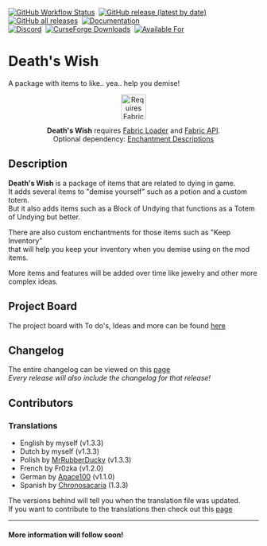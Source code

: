 [![GitHub Workflow Status](https://img.shields.io/github/workflow/status/gaycookie/deaths-wish/build?label=Actions&style=for-the-badge)](https://github.com/gaycookie/Deaths-Wish/actions/workflows/build.yml)
‎‎ [![GitHub release (latest by date)](https://img.shields.io/github/v/release/gaycookie/deaths-wish?label=Latest%20Release&style=for-the-badge)](https://github.com/gaycookie/Deaths-Wish/releases/latest)
‎‎ [![GitHub all releases](https://img.shields.io/github/downloads/gaycookie/deaths-wish/total?label=Downloads&style=for-the-badge)](https://github.com/gaycookie/Deaths-Wish/releases/latest)
‎‎ [![Documentation](https://img.shields.io/badge/Documentation-GitHub-orange?style=for-the-badge)](https://github.com/gaycookie/Deaths-Wish/wiki)  
[![Discord](https://img.shields.io/discord/817130660527079515?label=Discord%20Guild&style=for-the-badge&logo=discord&logoColor=ffffff)](https://discord.gg/qUbJye86UN)
‎‎ [![CurseForge Downloads](http://cf.way2muchnoise.eu/full_453778_downloads.svg?badge_style=for_the_badge)](https://www.curseforge.com/minecraft/mc-mods/deaths-wish-fabric)
‎‎ [![Available For](http://cf.way2muchnoise.eu/versions/453778.svg?badge_style=for_the_badge)](https://www.curseforge.com/minecraft/mc-mods/deaths-wish-fabric)

# Death's Wish
A package with items to like.. yea.. help you demise!  

<p align="center">
	<a href="https://www.curseforge.com/minecraft/mc-mods/fabric-api"><img title="Requires Fabric API" height="50" src="https://i.imgur.com/Ol1Tcf8.png"></a>
</p>

<p align="center">
    <b>Death's Wish</b> requires <a href="https://fabricmc.net/use/">Fabric Loader</a> and <a href="https://www.curseforge.com/minecraft/mc-mods/fabric-api">Fabric API</a>.<br />
    Optional dependency: <a href="https://www.curseforge.com/minecraft/mc-mods/enchantment-descriptions">Enchantment Descriptions</a>
</p>

## Description
**Death's Wish** is a package of items that are related to dying in game.  
It adds several items to "demise yourself" such as a potion and a custom totem.  
But it also adds items such as a Block of Undying that functions as a Totem of Undying but better.  

There are also custom enchantments for those items such as "Keep Inventory"   
that will help you keep your inventory when you demise using on the mod items.

More items and features will be added over time like jewelry and other more complex ideas.

## Project Board
The project board with To do's, Ideas and more can be found [here](https://github.com/gaycookie/Deaths-Wish/projects/1)

## Changelog
The entire changelog can be viewed on this [page](CHANGELOG.md)  
*Every release will also include the changelog for that release!*

## Contributors
### Translations
- English by myself (v1.3.3)
- Dutch by myself (v1.3.3)
- Polish by [MrRubberDucky](https://github.com/MrRubberDucky) (v1.3.3)
- French by Fr0zka (v1.2.0)
- German by [Apace100](https://github.com/apace100) (v1.1.0)
- Spanish by [Chronosacaria](https://github.com/chronosacaria) (1.3.3)

The versions behind will tell you when the translation file was updated.  
If you want to contribute to the translations then check out this [page](https://github.com/gaycookie/Deaths-Wish/wiki/Contribution#language-contribution)

---

#### More information will follow soon!
